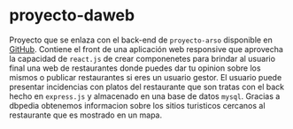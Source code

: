 # proyecto-daweb
Proyecto que se enlaza con el back-end de `proyecto-arso` disponible en [GitHub](https://github.com/francordel/proyecto-arso).
Contiene el front de una aplicación web responsive que aprovecha la capacidad de `react.js` de crear componenetes para brindar al usuario final una web de restaurantes donde puedes dar tu opinion sobre los mismos o publicar restaurantes si eres un usuario gestor.
El usuario puede presentar incidencias con platos del restaurante que son tratas con el back hecho en `express.js` y almacenado en una base de datos `mysql`.
Gracias a dbpedia obtenemos informacion sobre los sitios turisticos cercanos al restaurante que es mostrado en un mapa.